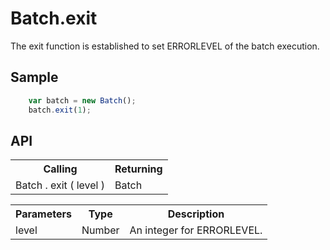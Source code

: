 <H1>Batch.exit</H1>

The exit function is established to set ERRORLEVEL of the batch execution.

<h2>Sample</h2>

```javascript
	var batch = new Batch();
	batch.exit(1);
```

<h2>API</h2>

<table>
<tr><th>Calling</th><th>Returning</th></tr>
<tr><td>Batch . exit ( level )</td><td>Batch</td></tr>
</table>

<table>
<tr><th>Parameters</th><th>Type</th><th>Description</th></tr>
<tr><td>level</td><td>Number</td><td>An integer for ERRORLEVEL.
</td></tr>

</table>

